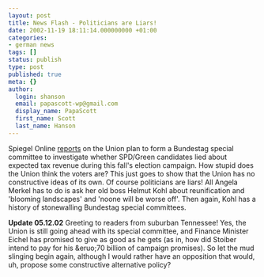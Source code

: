 ```yaml
---
layout: post
title: News Flash - Politicians are Liars!
date: 2002-11-19 18:11:14.000000000 +01:00
categories:
- german news
tags: []
status: publish
type: post
published: true
meta: {}
author:
  login: shanson
  email: papascott-wp@gmail.com
  display_name: PapaScott
  first_name: Scott
  last_name: Hanson
---
```

<p>Spiegel Online <a href="http://www.spiegel.de/politik/deutschland/0,1518,223429,00.html" title="Wahlbetrugsausschuss: SPD erwartet Schlammschlacht">reports</a> on the Union plan to form a Bundestag special committee to investigate whether SPD/Green candidates lied about expected tax revenue during this fall's election campaign. How stupid does the Union think the voters are? This just goes to show that the Union has no constructive ideas of its own. Of course politicians are liars! All Angela Merkel has to do is ask her old boss Helmut Kohl about reunification and 'blooming landscapes' and 'noone will be worse off'. Then again, Kohl has a history of stonewalling Bundestag special committees.</p>
<p><b>Update 05.12.02</b> Greeting to readers from suburban Tennessee! Yes, the Union is still going ahead with its special committee, and Finance Minister Eichel has promised to give as good as he gets (as in, how did Stoiber intend to pay for his &eruo;70 billion of campaign promises). So let the mud slinging begin again, although I would rather have an opposition that would, uh, propose some constructive alternative policy?</p>
